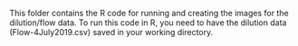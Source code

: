 This folder contains the R code for running and creating the images for the dilution/flow data. To run this code in R, you need to have the dilution data (Flow-4July2019.csv) saved in your working directory.
